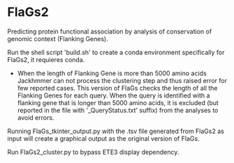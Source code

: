 # FlaGs2
Predicting protein functional association by analysis of conservation of genomic context (Flanking Genes).

Run the shell script 'build.sh' to create a conda environment specifically for FlaGs2, it requieres conda. 

- When the length of Flanking Gene is more than 5000 amino acids Jackhmmer can not process the clustering step and thus raised error for few reported cases. This version of FlaGs checks the length of all the Flanking Genes for each query. When the query is identified with a flanking gene that is longer than 5000 amino acids, it is excluded (but reported in the file with '_QueryStatus.txt' suffix) from the analyses to avoid errors. 

Running FlaGs_tkinter_output.py with the .tsv file generated from FlaGs2 as input will create a graphical output as the original version of FlaGs. 

Run FlaGs2_cluster.py to bypass ETE3 display dependency.
